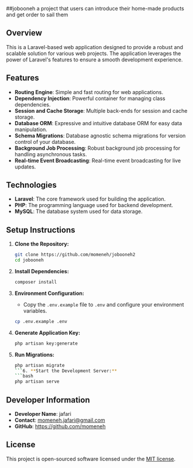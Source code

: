 
##jobooneh
a project that users can introduce their home-made products and get order to sail them 

## Overview
This is a Laravel-based web application designed to provide a robust and scalable solution for various web projects. The application leverages the power of Laravel's features to ensure a smooth development experience.

## Features
- **Routing Engine**: Simple and fast routing for web applications.
- **Dependency Injection**: Powerful container for managing class dependencies.
- **Session and Cache Storage**: Multiple back-ends for session and cache storage.
- **Database ORM**: Expressive and intuitive database ORM for easy data manipulation.
- **Schema Migrations**: Database agnostic schema migrations for version control of your database.
- **Background Job Processing**: Robust background job processing for handling asynchronous tasks.
- **Real-time Event Broadcasting**: Real-time event broadcasting for live updates.

## Technologies
- **Laravel**: The core framework used for building the application.
- **PHP**: The programming language used for backend development.
- **MySQL**: The database system used for data storage.

## Setup Instructions
1. **Clone the Repository:**
   ```bash
   git clone https://github.com/momeneh/jobooneh2
   cd jobooneh
   ```

2. **Install Dependencies:**
   ```bash
   composer install
   ```

3. **Environment Configuration:**
   - Copy the `.env.example` file to `.env` and configure your environment variables.
   ```bash
   cp .env.example .env
   ```

4. **Generate Application Key:**
   ```bash
   php artisan key:generate
   ```

5. **Run Migrations:**
   ```bash
   php artisan migrate
   ```6. **Start the Development Server:**
   ```bash
   php artisan serve
   ```

## Developer Information
- **Developer Name**: jafari
- **Contact**: momeneh.jafari@gmail.com
- **GitHub**: https://github.com/momeneh

## License
This project is open-sourced software licensed under the [MIT license](https://opensource.org/licenses/MIT).


